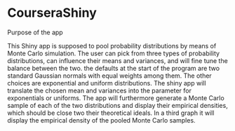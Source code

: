 # CourseraShiny
Purpose of the app

This Shiny app is supposed to pool probability distributions by means of Monte Carlo simulation. The user can pick from three types of probability distributions, can influence their means and variances, and will fine tune the balance between the two. the defaults at the start of the program are two standard Gaussian normals with equal weights among them. The other choices are exponential and uniform distributions. The shiny app will translate the chosen mean and variances into the parameter for exponentials or uniforms. The app will furthermore generate a Monte Carlo sample of each of the two distributions and display their empirical densities, which should be close two their theoretical ideals. In a third graph it will display the empirical density of the pooled Monte Carlo samples. 
